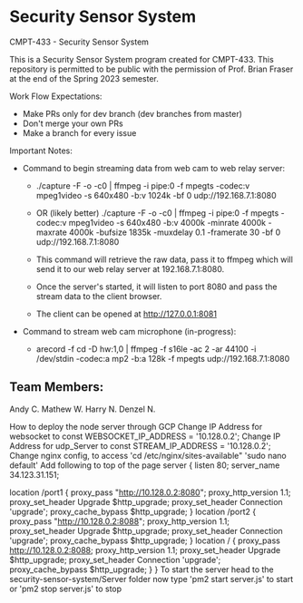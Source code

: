 # Security Sensor System

CMPT-433 - Security Sensor System

This is a Security Sensor System program created for CMPT-433. This repository is permitted to be public with the permission of Prof. Brian Fraser at the end of the Spring 2023 semester.

Work Flow Expectations:
- Make PRs only for dev branch (dev branches from master)
- Don't merge your own PRs
- Make a branch for every issue

Important Notes:
- Command to begin streaming data from web cam to web relay server:
    - ./capture -F -o -c0 | ffmpeg -i pipe:0 -f mpegts -codec:v mpeg1video -s 640x480 -b:v 1024k -bf 0 udp://192.168.7.1:8080
    - OR (likely better) ./capture -F -o -c0 | ffmpeg -i pipe:0 -f mpegts -codec:v mpeg1video -s 640x480 -b:v 4000k -minrate 4000k -maxrate 4000k -bufsize 1835k -muxdelay 0.1 -framerate 30 -bf 0 udp://192.168.7.1:8080

    - This command will retrieve the raw data, pass it to ffmpeg which will send it to our web relay server at 192.168.7.1:8080.
    - Once the server's started, it will listen to port 8080 and pass the stream data to the client browser.
    - The client can be opened at http://127.0.0.1:8081

- Command to stream web cam microphone (in-progress):
    - arecord -f cd -D hw:1,0 | ffmpeg -f s16le -ac 2 -ar 44100 -i /dev/stdin -codec:a mp2 -b:a 128k -f mpegts udp://192.168.7.1:8080

Team Members:
-------------
Andy C.
Mathew W.
Harry N.
Denzel N.

How to deploy the node server through GCP 
Change IP Address for websocket to 
const WEBSOCKET_IP_ADDRESS = '10.128.0.2';
Change IP Address for udp_Server to 
const STREAM_IP_ADDRESS = '10.128.0.2';
Change nginx config, to access 'cd /etc/nginx/sites-available"
'sudo nano default'
Add following to top of the page
server {
  listen 80;
  server_name 34.123.31.151;

  location /port1 {
    proxy_pass "http://10.128.0.2:8080";
    proxy_http_version 1.1;
    proxy_set_header Upgrade $http_upgrade;
    proxy_set_header Connection 'upgrade';
    proxy_cache_bypass $http_upgrade;
  }
  location /port2 {
    proxy_pass "http://10.128.0.2:8088";
    proxy_http_version 1.1;
    proxy_set_header Upgrade $http_upgrade;
    proxy_set_header Connection 'upgrade';
    proxy_cache_bypass $http_upgrade;
  }
  location / {
    proxy_pass http://10.128.0.2:8088;
    proxy_http_version 1.1;
    proxy_set_header Upgrade $http_upgrade;
    proxy_set_header Connection 'upgrade';
    proxy_cache_bypass $http_upgrade;
  }
}
To start the server head to the security-sensor-system/Server folder 
now type 'pm2 start server.js' to start or 'pm2 stop server.js' to stop
